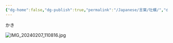 ```yaml
---
{"dg-home":false,"dg-publish":true,"permalink":"/Japanese/言葉/牡蠣/","dgPassFrontmatter":true}
---
```



かき

![IMG_20240207_110816.jpg](/img/user/resources/%E7%99%BD%E7%86%8A%E3%82%AB%E3%83%95%E3%82%A7/IMG_20240207_110816.jpg)
